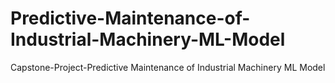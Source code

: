 # Predictive-Maintenance-of-Industrial-Machinery-ML-Model
Capstone-Project-Predictive Maintenance of Industrial Machinery ML Model
